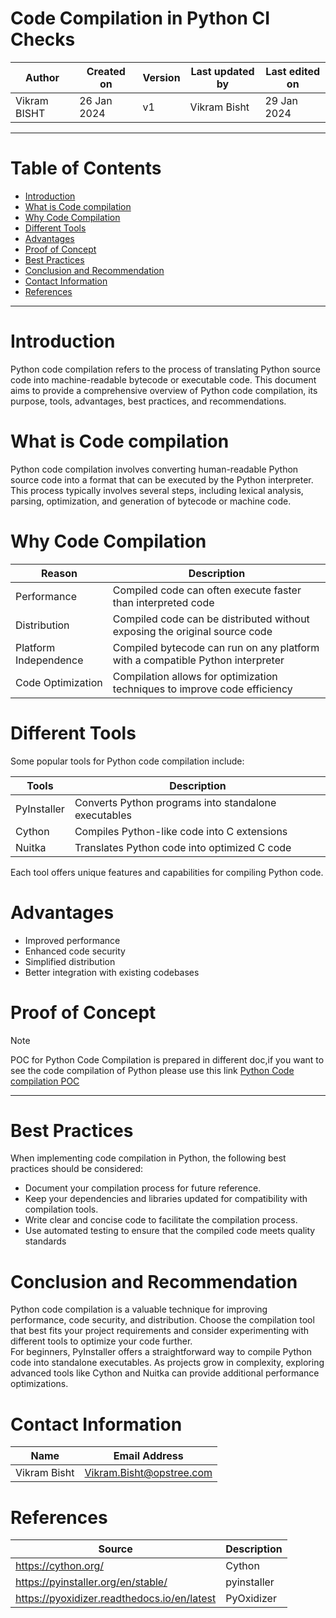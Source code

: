 # Code Compilation in Python CI Checks

|   Author     |  Created on   |  Version   | Last updated by | Last edited on |
| ------------ | --------------| -----------|---------------- |--------------- |
| Vikram BISHT | 26 Jan 2024   |     v1     | Vikram Bisht    | 29 Jan 2024    |

---
# Table of Contents 
+ [Introduction](#introduction)
+ [What is Code compilation](#What-is-Code-compilation)
+ [Why Code Compilation](#Why-Code-Compilation)
+ [Different Tools](#Different-Tools)
+ [Advantages](#Advantages)
+ [Proof of Concept](#Proof-of-Concept)
+ [Best Practices](#Best-Practices)
+ [Conclusion and Recommendation](#Conclusion-and-Recommendation)
+ [Contact Information](#contact-information)
+ [References](#References)
***


# Introduction
Python code compilation refers to the process of translating Python source code into machine-readable bytecode or executable code. This document aims to provide a comprehensive overview of Python code compilation, its purpose, tools, advantages, best practices, and recommendations.

# What is Code compilation

Python code compilation involves converting human-readable Python source code into a format that can be executed by the Python interpreter. This process typically involves several steps, including lexical analysis, parsing, optimization, and generation of bytecode or machine code.


# Why Code Compilation

|  Reason                         |        Description                                                             |
| ---------                       | ------------------------------------------------------------------------------ |
| Performance                     | Compiled code can often execute faster than interpreted code                   |  
| Distribution                    | Compiled code can be distributed without exposing the original source code     |
| Platform Independence           | Compiled bytecode can run on any platform with a compatible Python interpreter |
| Code Optimization               | Compilation allows for optimization techniques to improve code efficiency      |


# Different Tools
Some popular tools for Python code compilation include:
 
|  Tools                         |        Description                                                              |
| ---------                       | ------------------------------------------------------------------------------ |
| PyInstaller                     | Converts Python programs into standalone executables                           |  
| Cython                          | Compiles Python-like code into C extensions                                    |
| Nuitka                          | Translates Python code into optimized C code                                   |

Each tool offers unique features and capabilities for compiling Python code.

# Advantages

* Improved performance
* Enhanced code security
* Simplified distribution
* Better integration with existing codebases


# Proof of Concept

> [!NOTE]
> POC for Python  Code Compilation is prepared in different doc,if you want to see the code compilation of Python please use this link [Python Code compilation POC](https://github.com/avengers-p7/Documentation/blob/main/Application_CI/Design/04-%20Python%20CI%20Checks/Python%20Code%20Compilation%20POC%20.md) 
***


# Best Practices

When implementing code compilation in Python, the following best practices should be considered:
* Document your compilation process for future reference.
* Keep your dependencies and libraries updated for compatibility with compilation tools.
* Write clear and concise code to facilitate the compilation process.
* Use automated testing to ensure that the compiled code meets quality standards

# Conclusion and Recommendation 

Python code compilation is a valuable technique for improving performance, code security, and distribution. Choose the compilation tool that best fits your project requirements and consider experimenting with different tools to optimize your code further.
<br>
For beginners, PyInstaller offers a straightforward way to compile Python code into standalone executables. As projects grow in complexity, exploring advanced tools like Cython and Nuitka can provide additional performance optimizations.

# Contact Information

|  Name                     |        	Email Address           |
| ------------              | --------------------------------|
| Vikram Bisht              |  Vikram.Bisht@opstree.com       |  

# References

|  Source                                                                                 |        Description    |
| ------------                                                                            | ----------------------|
| https://cython.org/                                                                     |       Cython          |  
| https://pyinstaller.org/en/stable/                                                      | pyinstaller           |	
| https://pyoxidizer.readthedocs.io/en/latest                                             | PyOxidizer            |
      

